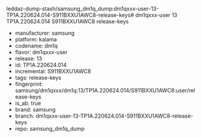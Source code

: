 leddaz-dump-stash/samsung_dm1q_dump:dm1qxxx-user-13-TP1A.220624.014-S911BXXU1AWC8-release-keys# dm1qxxx-user 13 TP1A.220624.014 S911BXXU1AWC8 release-keys
- manufacturer: samsung
- platform: kalama
- codename: dm1q
- flavor: dm1qxxx-user
- release: 13
- id: TP1A.220624.014
- incremental: S911BXXU1AWC8
- tags: release-keys
- fingerprint: samsung/dm1qxxx/dm1q:13/TP1A.220624.014/S911BXXU1AWC8:user/release-keys
- is_ab: true
- brand: samsung
- branch: dm1qxxx-user-13-TP1A.220624.014-S911BXXU1AWC8-release-keys
- repo: samsung_dm1q_dump
